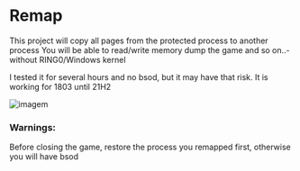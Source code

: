 # Remap

This project will copy all pages from the protected process to another process
You will be able to read/write memory dump the game and so on..- without RING0/Windows kernel

I tested it for several hours and no bsod, but it may have that risk.
It is working for 1803 until 21H2

![imagem](https://user-images.githubusercontent.com/29626806/150711433-8da781b3-3952-4586-8a45-2da3909b2510.png)


### Warnings:
Before closing the game, restore the process you remapped first, otherwise you will have bsod
